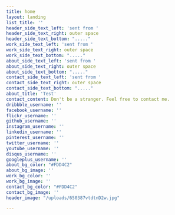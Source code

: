 ```yaml
---
title: home
layout: landing
list_title: ''
header_side_text_left: 'sent from '
header_side_text_right: outer space
header_side_text_bottom: "....."
work_side_text_left: 'sent from '
work_side_text_right: outer space
work_side_text_bottom: "....."
about_side_text_left: 'sent from '
about_side_text_right: outer space
about_side_text_bottom: "....."
contact_side_text_left: 'sent from '
contact_side_text_right: outer space
contact_side_text_bottom: "....."
about_title: 'Test'
contact_content: Don't be a stranger. Feel free to contact me.
dribbble_username: ''
facebook_username: ''
flickr_username: ''
github_username: ''
instagram_username: ''
linkedin_username: ''
pinterest_username: ''
twitter_username: ''
youtube_username: ''
disqus_username: ''
googleplus_username: ''
about_bg_color: "#FDD4C2"
about_bg_image: ''
work_bg_color: ''
work_bg_image: ''
contact_bg_color: "#FDD4C2"
contact_bg_image: ''
header_image: "/uploads/650387vtdtnD2w.jpg"

---
```

